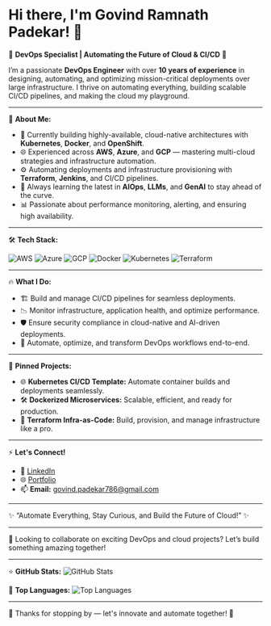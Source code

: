 # Hi there, I'm Govind Ramnath Padekar! 👋

🚀 **DevOps Specialist | Automating the Future of Cloud & CI/CD** 🚀

I’m a passionate **DevOps Engineer** with over **10 years of experience** in designing, automating, and optimizing mission-critical deployments over large infrastructure. I thrive on automating everything, building scalable CI/CD pipelines, and making the cloud my playground. 

---

🌟 **About Me:**
- 🔭 Currently building highly-available, cloud-native architectures with **Kubernetes**, **Docker**, and **OpenShift**.
- 🌐 Experienced across **AWS**, **Azure**, and **GCP** — mastering multi-cloud strategies and infrastructure automation.
- ⚙️ Automating deployments and infrastructure provisioning with **Terraform**, **Jenkins**, and CI/CD pipelines.
- 🧠 Always learning the latest in **AIOps**, **LLMs**, and **GenAI** to stay ahead of the curve.
- 📊 Passionate about performance monitoring, alerting, and ensuring high availability.

---

🛠️ **Tech Stack:**

![AWS](https://img.shields.io/badge/AWS-FF9900?style=for-the-badge&logo=amazonaws&logoColor=white)
![Azure](https://img.shields.io/badge/Azure-0078D4?style=for-the-badge&logo=microsoftazure&logoColor=white)
![GCP](https://img.shields.io/badge/GCP-4285F4?style=for-the-badge&logo=googlecloud&logoColor=white)
![Docker](https://img.shields.io/badge/Docker-2496ED?style=for-the-badge&logo=docker&logoColor=white)
![Kubernetes](https://img.shields.io/badge/Kubernetes-326CE5?style=for-the-badge&logo=kubernetes&logoColor=white)
![Terraform](https://img.shields.io/badge/Terraform-623CE4?style=for-the-badge&logo=terraform&logoColor=white)

---

🔥 **What I Do:**
- 🏗️ Build and manage CI/CD pipelines for seamless deployments.
- 📉 Monitor infrastructure, application health, and optimize performance.
- 🛡️ Ensure security compliance in cloud-native and AI-driven deployments.
- 🚀 Automate, optimize, and transform DevOps workflows end-to-end.

---

📌 **Pinned Projects:**
- 🌐 **Kubernetes CI/CD Template:** Automate container builds and deployments seamlessly.
- 🛠️ **Dockerized Microservices:** Scalable, efficient, and ready for production.
- 📜 **Terraform Infra-as-Code:** Build, provision, and manage infrastructure like a pro.

---

⚡ **Let's Connect!**
- 💼 [LinkedIn](https://www.linkedin.com/in/your-profile) 
- 🌐 [Portfolio](https://yourportfolio.com)
- 📫 **Email:** govind.padekar786@gmail.com

---

✨ “Automate Everything, Stay Curious, and Build the Future of Cloud!” ✨

---

👀 Looking to collaborate on exciting DevOps and cloud projects? Let’s build something amazing together!

---

⭐ **GitHub Stats:**
![GitHub Stats](https://github-readme-stats.vercel.app/api?username=yourgithubusername&show_icons=true&theme=tokyonight)

🌟 **Top Languages:**
![Top Languages](https://github-readme-stats.vercel.app/api/top-langs/?username=yourgithubusername&layout=compact&theme=tokyonight)

---

🙌 Thanks for stopping by — let's innovate and automate together! 🚀
